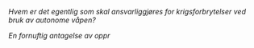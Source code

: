 
*Hvem er det egentlig som skal ansvarliggjøres for krigsforbrytelser ved bruk av autonome våpen?*

*En fornuftig antagelse av oppr*